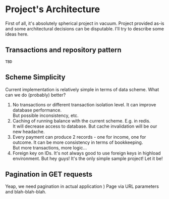 # Project's Architecture

First of all, it's absolutely spherical project in vacuum. Project provided as-is and some architectural decisions can
be disputable. I'll try to describe some ideas here.

## Transactions and repository pattern

`TBD`

## Scheme Simplicity

Current implementation is relatively simple in terms of data scheme. What can we do (probably) better?

1. No transactions or different transaction isolation level. It can improve database performance.  
But possible inconsistency, etc.
1. Caching of running balance with the current scheme. E.g. in redis.  
It will decrease access to database. But cache invalidation will be our new headache.
1. Every payment can produce 2 records - one for income, one for outcome. It can be more consistency in terms of
bookkeeping.  
But more transactions, more logic...
1. Foreign key on IDs. It's not always good to use foreign keys in highload environment. But hey guys! It's the only
simple sample project! Let it be!

## Pagination in GET requests

Yeap, we need pagination in actual application ) Page via URL parameters and blah-blah-blah.
